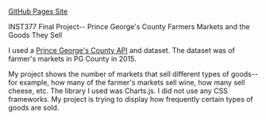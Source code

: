 [GitHub Pages Site](https://imacd13.github.io/INST377-Final/)

INST377 Final Project-- Prince George's County Farmers Markets and the Goods They Sell

I used a [Prince George's County API](https://data.princegeorgescountymd.gov/resource/sphi-rwax.json) and dataset. The dataset was of farmer's markets in PG County in 2015.

My project shows the number of markets that sell different types of goods-- for example, how many of the farmer's markets sell wine, how many sell cheese, etc. The library I used was Charts.js. I did not use any CSS frameworks. My project is trying to display how frequently certain types of goods are sold.